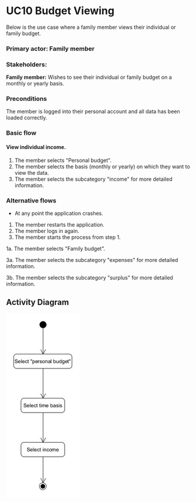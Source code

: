# UC10 Budget Viewing
Below is the use case where a family member views their individual or family budget.

### Primary actor: Family member

### Stakeholders:

**Family member:** Wishes to see their individual or family budget on a monthly or yearly basis.

### Preconditions

The member is logged into their personal account and all data has been loaded correctly.

### Basic flow

#### View individual income.
1. The member selects "Personal budget".
2. The member selects the basis (monthly or yearly) on which they want to view the data.
3. The member selects the subcategory "income" for more detailed information.

### Alternative flows

* At any point the application crashes.

1. The member restarts the application.
2. The member logs in again.
3. The member starts the process from step 1.

1a. The member selects "Family budget".

3a. The member selects the subcategory "expenses" for more detailed information.

3b. The member selects the subcategory "surplus" for more detailed information.

## Activity Diagram
![image](/docs/markdown/uml/requirements/en-US/uc10-activity-diagram.jpg)
